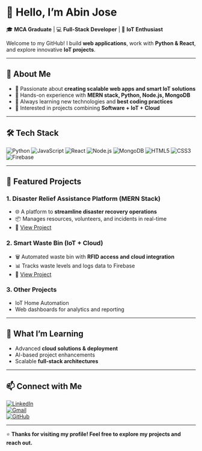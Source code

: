 # 👋 Hello, I’m Abin Jose

🎓 **MCA Graduate** | 💻 **Full-Stack Developer** | 🌱 **IoT Enthusiast**  

Welcome to my GitHub! I build **web applications**, work with **Python & React**, and explore innovative **IoT projects**.  

---

## 🚀 About Me
- 🔹 Passionate about **creating scalable web apps and smart IoT solutions**  
- 🔹 Hands-on experience with **MERN stack, Python, Node.js, MongoDB**  
- 🔹 Always learning new technologies and **best coding practices**  
- 🔹 Interested in projects combining **Software + IoT + Cloud**  

---

## 🛠️ Tech Stack
![Python](https://img.shields.io/badge/-Python-3776AB?style=for-the-badge&logo=python&logoColor=white)
![JavaScript](https://img.shields.io/badge/-JavaScript-F7DF1E?style=for-the-badge&logo=javascript&logoColor=black)
![React](https://img.shields.io/badge/-React-61DAFB?style=for-the-badge&logo=react&logoColor=black)
![Node.js](https://img.shields.io/badge/-Node.js-339933?style=for-the-badge&logo=node.js&logoColor=white)
![MongoDB](https://img.shields.io/badge/-MongoDB-47A248?style=for-the-badge&logo=mongodb&logoColor=white)
![HTML5](https://img.shields.io/badge/-HTML5-E34F26?style=for-the-badge&logo=html5&logoColor=white)
![CSS3](https://img.shields.io/badge/-CSS3-1572B6?style=for-the-badge&logo=css3&logoColor=white)
![Firebase](https://img.shields.io/badge/-Firebase-FFCA28?style=for-the-badge&logo=firebase&logoColor=black)

---

## 📂 Featured Projects

### 1. Disaster Relief Assistance Platform (MERN Stack)  
- 🌐 A platform to **streamline disaster recovery operations**  
- 📦 Manages resources, volunteers, and incidents in real-time  
- 🔗 [View Project](https://github.com/yourusername/project-link)

### 2. Smart Waste Bin (IoT + Cloud)  
- 🗑️ Automated waste bin with **RFID access and cloud integration**  
- 📊 Tracks waste levels and logs data to Firebase  
- 🔗 [View Project](https://github.com/yourusername/project-link)

### 3. Other Projects  
- IoT Home Automation  
- Web dashboards for analytics and reporting  

---

## 🌟 What I’m Learning
- Advanced **cloud solutions & deployment**  
- AI-based project enhancements  
- Scalable **full-stack architectures**  

---

## 📫 Connect with Me
[![LinkedIn](https://img.shields.io/badge/LinkedIn-0077B5?style=for-the-badge&logo=linkedin&logoColor=white)](https://www.linkedin.com/)  
[![Gmail](https://img.shields.io/badge/Gmail-D14836?style=for-the-badge&logo=gmail&logoColor=white)](mailto:abinjosepullattu@gmail.com)  
[![GitHub](https://img.shields.io/badge/GitHub-181717?style=for-the-badge&logo=github&logoColor=white)](https://github.com/yourusername)

---

⭐ **Thanks for visiting my profile! Feel free to explore my projects and reach out.**

